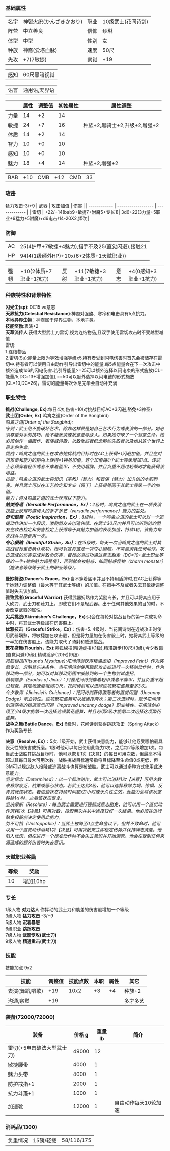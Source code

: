 ### 基础属性

<table>
  <tr>
      <td>名字</td>
      <td>神裂火织(かんざきかおり)</td>
      <td>职业</td>
      <td>10级武士(花间诗剑)</td>
  </tr>
  <tr>
      <td>阵营</td>
      <td>中立善良</td>
      <td>信仰</td>
      <td>纱琳</td>
  </tr>
  <tr>
      <td>体型</td>
      <td>中型</td>
      <td>性别</td>
      <td>女</td>
  </tr>
  <tr>
      <td>种族</td>
      <td>神裔(爱塔血脉)</td>
      <td>速度</td>
      <td>50尺</td>
  </tr>
  <tr>
      <td>先攻</td>
      <td>+7(7敏捷)</td>
      <td>察觉</td>
      <td>+19</td>
  </tr>
</table>
<table>
  <tr>
      <td>感知</td>
      <td>60尺黑暗视觉</td>
  </tr>
</table>
<table>
    <tr>
        <td>语言</td>
        <td>通用语,天界语</td>
    </tr>
</table>

|      | 属性 | 调整值 | 初始属性 | 属性调整 |
| ---- | ---- | ------ | -------- | -------- |
| 力量 | 14   | +2     | 14       |      |
| 敏捷 | 24   | +7     | 16       |种族+2,黑骑士+2,升级+2,增强+2|
| 体质 | 14   | +2     | 14       |      |
| 智力 | 10   | +0     | 10       |      |
| 感知 | 10   | +0     | 10       |      |
| 魅力 | 18   | +4     | 14       |种族+2,增强+2|

<table>
    <tr>
        <td>BAB</td>
        <td>+10</td>
	    <td>CMB</td>
        <td>+12</td>
		<td>CMD</td>
        <td>33</td>
    </tr>
</table>

### 攻击
猛力攻击-3/+9
| 武器         | 攻击加值              			| 伤害             		|
| ------------ | ------------------    			| -------------    		|
| 雷切         | +22/+14(bab9+敏捷7+附魔5+专长1)| 3d6+22(3力量+5职业+9猛力+5附魔)+d6电击/14-20X2,挥砍	|

### 防御

<table>
    <tr>
        <td>AC</td>
        <td>25(4护甲+7敏捷+4魅力),措手不及25(直觉闪避),接触21</td>
    </tr>
    <tr>
        <td>HP</td>
        <td>94(4(1级额外HP)+10x(6+2体质+1天赋职业))</td>
    </tr>
</table>
<table>
    <tr>
        <td>强韧</td>
        <td>+10(2体质+7职业+1抗力)</td>
	    <td>反射</td>
        <td>+11(7敏捷+3职业+1抗力)</td>
	    <td>意志</td>
        <td>+4(0感知+3职业+1抗力)</td>
    </tr>
</table>

### 种族特性和背景特性

**闪光尘(sp)**: DC15 vs意志  
**天界抗力(Celestial Resistance)**:神裔对强酸、寒冷和电击具有5点抗力。  
**本地异界生物**：神裔属于异界生物，本地子类。  
**技能奖励**:表演+2  
**天草流传人**:获得大型武士刀雷切,视为连结物品,且双手使用雷切攻击时不受越型减值  
雷切:  
1.连结物品   
2.雷切(Su):能量上限为等效增强等级x5.持有者受到闪电伤害时首先会被储存在雷切中.持有者可以使用自由动作引导出雷切中的能量,每5点能量会在下一次攻击中额外造成1d6的闪电伤害.若引导能量>=25可以额外选择以闪电束的形式施放(CL=能量/5,DC=13+增强加值),==50可以额外选择以闪电链的形式施放(CL=10,DC=26)，雷切的能量每次休息完毕会自动补充满   
   
### 职业特性

**挑战(Challenge, Ex)**:每日4次,伤害+10(对挑战目标AC+3闪避,豁免+3神圣)  
**武士团(Order, Ex)**:鸣禽之道(Order of the Songbird)  
*鸣禽之道(Order of the Songbird):  
守则：武士绝不能破坏艺术，除非这样做是她自己艺术行为或表演的一部分。她必须尊重对手的技巧，绝不能亵渎或故意羞辱敌人。如果她夺取了一个智慧生命，她必须创作一幅画作、表演或诗歌，以致敬或者纪念那些失败者以及她从这个世界上带走的生命。  
挑战：鸣禽之道的武士在攻击她挑战的目标时在AC上获得+1闪避加值，并且在对抗攻击和能力的豁免上获得+1神圣加值。这个加值每4个武士等级增加1点。该武士必须穿着轻甲或者不穿着盔甲，不使用盾牌，并且负重不超过轻载时才能获得该增益。  
技能：鸣禽之道的武士将知识（宗教）（智力）和表演（魅力）加入他的本职列表。并且武士可以在工艺检定和专业（园丁）上获得等同于其武士等级一半的加值。  
能力：遵从鸣禽之道的武士获得以下能力。   
**触类旁通（Versatile Performance，Ex）**：2级时，鸣禽之道的武士在一项表演技能上获得吟游诗人的多才多艺（versatile performance）能力的益处。  
**俳句鼓舞（Poetic Inspiration，Ex）**：8级时，一个鸣禽之道的武士可以以一个迅捷动作讲出一小段话，激励盟友去创造伟绩。在武士30尺内并且可以听到他的盟友在攻击检定和伤害检定上获得等于其魅力加值的表现加值，持续1轮。该能力每次战斗只能使用一次。   
**夺心摄魄（Beautiful Strike，Su）**：在15级时，每天一次当鸣禽之道的武士对其挑战目标重击确认成功，她可以宣称这是一次夺心摄魄，不需要消耗任何动作。攻击造成的伤害变成非致命伤害，目标必须成功通过意志豁免（DC=10+武士职业等级的一半+她的魅力调整值），否则就会被魅惑，如同魅惑怪物（charm monster）（施法者等级等于武士的职业等级）。*  
  
**曼妙舞姿(Dancer’s Grace，Ex)**:当不穿着盔甲并且不持用盾牌时,在AC上获得等于她魅力调整值（最大等于其武士等级）的加值。在措手不及或者失去其敏捷调整值时失去该加值。  
**雅致武者(Graceful Warrior)**:获得武器娴熟作为奖励专长，并且可以将其应用于大砍刀、武士刀和薙刀上，即使它们不是轻武器。出于任何其他效果的目的时，不会改变武器的属性。  
**尖兵挑战(Skirmisher’s Challenge，Ex)**:只会在每轮对挑战目标的第一次成功命中时，将其武士等级加在伤害骰上。  
**优雅技击（Graceful Strike，Ex）**：伤害+5. 4级时，当花间诗剑在近战攻击时使用武器娴熟，将敏捷加在攻击骰，但是将力量加在伤害骰上时，她将其武士等级的一半加在伤害骰上。该能力取代了骑射和威迫挑战。    
**繁花盛舞(Flourish，Ex)**:灵狐秘技(精通虚招)(1级),精瑛踱步(10尺)(3级),今夕教诲(直觉闪避)(5级),精瑛踱步(20尺)(9级)  
*灵狐秘技(Kitsune’s Mystique):花间诗剑获得精通虚招（Improved Feint）作为奖励专长，忽略其先决条件。当花间诗剑使用跳跃攻击或进行一次移动动作时，作为移动的一部分，她可以对其移动范围中威胁到的一个生物尝试虚招。*  
*精瑛踱步（Exodus of Jinin）：只要花间诗剑穿着轻甲或者不穿甲，并且负重不超过轻载，其陆地速度增加10尺，花间诗剑可以选择这项繁花盛舞至多3次。*  
*今夕教诲（Jininsiel’s Guidance）：花间诗剑获得游荡者的直觉闪避（Uncanny Dodge）职业特性。这项繁花盛舞可以被选择两次；第二次选择时，赋予花间诗剑游荡者的精通直觉闪避（improved uncanny dodge）职业特性。花间诗剑必须至少4级才能第一次选择这项繁花盛舞，并且必须8级才能第二次选择这项繁花盛舞。*  
**战争之舞(Battle Dance，Ex)**:6级时，花间诗剑获得跳跃攻击（Spring Attack）作为奖励专长
  
**决意（Resolve, Ex）**：5次. 1级开始，武士获得决意能力，能够让他忍受哪怕最具毁灭性的伤害或折磨。1级时他可以每日使用此能力1次，之后每2等级增加1次。每当武士战胜其挑战目标时，他可以恢复1次【决意】的每日可用次数，但最高不得超过其每日最大可用次数。战胜挑战目标通常指将目标降至生命值0或更低，但GM可以规定敌人投降或逃离战斗也算是被战胜。武士可以通过多种方式使用此决意能力。  
*坚定信念（Determined）：以一个标准动作，武士可以消耗1次【决意】可用次数来移除疲乏、战栗或恶心状态。若武士达到8级，他可以选择移除力竭、惊惧、反胃或恍惚状态。若这些状态持续时间超过1小时或永久性生效，此能力会将该状态移除1小时，之后该状态恢复。  
坚决果断（Resolute）：每当武士需要进行强韧或意志豁免，他可以用一个直觉动作消耗1次【决意】可用次数，投骰两次并从中选择较好一次结果。他必须在进行豁免投骰前决定使用此能力。  
势不可挡（Unstoppable）：当武士被降至0点生命值以下，但并不致命时，他可以用一个直觉动作消耗1次【决意】可用次数来立即稳定伤势并保持神志清醒。他陷入恍惚，但在进行一个标准动作时不会失去意识并开始濒死。他会在受到任何来源造成的额外伤害时失去意识。*  

### 天赋职业奖励
| 等级| 奖励    |
| --- | ------- |
| 10  | 增加10hp |

### 专长

1级人物 **对刀达人** 你挥动的武士刀和肋差的伤害骰增加一个等级  
3级人物 **猛力攻击** -3/+9  
5级人物 **沉着暴怒**  
6级职业 **跳跃攻击**  
7级人物 **武器专攻(武士刀)**  
9级人物 **精通重击(武士刀)**  

### 技能

技能加点 9x2 

| 技能       		| 调整值 | 技能点数 | 本职 | 属性 | 其它     |
| ---------- 		| ------ | -------- | ---- | ---- | -------- |
| 表演(舞蹈,唱歌) 	| +19    | 10x2     | +3   | +4   | 种族+2   |
| 沟通,察觉		  	| +19    |          |      |      | 多才多艺 |

### 装备(72000/72000)

| 装备            			| 价格 g | 重量 lb | 简介 |
| ------------    			| ------ | ------- | ---- |
| 雷切(+5电击破法大型武士刀)|49000	 | 12      |
| 敏捷腰带					| 4000	 | 1       |
| 魅力头带					| 4000	 | 1       |
| 防护戒指+1				| 2000	 | 1       |
| 抗力斗篷+1				| 1000	 | 1       |
| 加速靴	    			|12000   | 1       | 自由动作每天10轮加速

### 消耗品(1300)

<table>
    <tr>
        <td>负重情况</td>
        <td>15磅/轻载</td>
        <td>58/116/175</td>
    </tr>
</table>
